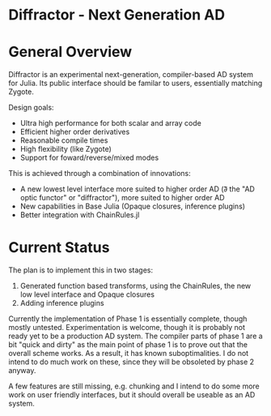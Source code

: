 # Diffractor - Next Generation AD

# General Overview

Diffractor is an experimental next-generation, compiler-based AD system for Julia.
Its public interface should be familar to users, essentially matching Zygote.

Design goals:
- Ultra high performance for both scalar and array code
- Efficient higher order derivatives
- Reasonable compile times
- High flexibility (like Zygote)
- Support for foward/reverse/mixed modes

This is achieved through a combination of innovations:
- A new lowest level interface more suited to higher order AD (∂⃖ the "AD optic functor" or "diffractor"),
more suited to higher order AD
- New capabilities in Base Julia (Opaque closures, inference plugins)
- Better integration with ChainRules.jl

# Current Status

The plan is to implement this in two stages:
1. Generated function based transforms, using the ChainRules, the new low level interface and Opaque closures
2. Adding inference plugins

Currently the implementation of Phase 1 is essentially complete, though mostly untested.
Experimentation is welcome, though it is probably not ready yet to be a production
AD system. The compiler parts of phase 1 are a bit "quick and dirty" as the main
point of phase 1 is to prove out that the overall scheme works. As a result, it
has known suboptimalities. I do not intend to do much work on these, since they
will be obsoleted by phase 2 anyway.

A few features are still missing, e.g. chunking and I intend to do some more work
on user friendly interfaces, but it should overall be useable as an AD system.
